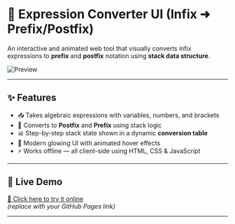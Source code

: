 # 🧠 Expression Converter UI (Infix ➜ Prefix/Postfix)

An interactive and animated web tool that visually converts infix expressions to **prefix** and **postfix** notation using **stack data structure**.

![Preview](preview.gif) <!-- optional if you add a screenshot/gif -->

---

## ✨ Features
- 📥 Takes algebraic expressions with variables, numbers, and brackets
- 🔁 Converts to **Postfix** and **Prefix** using stack logic
- 📊 Step-by-step stack state shown in a dynamic **conversion table**
- 🎨 Modern glowing UI with animated hover effects
- ⚡ Works offline — all client-side using HTML, CSS & JavaScript

---

## 🚀 Live Demo
[🔗 Click here to try it online](https://priyanshii11.github.io/StackFlow/)  
*(replace with your GitHub Pages link)*

---

